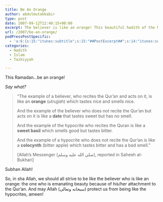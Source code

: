 ```yaml
---
title: Be An Orange
author: abdulmutakkabir
type: post
date: 2007-09-12T12:40:15+00:00
excerpt: The believer is like an orange! This beautiful hadith of the Messenger of Allah (صلي الله عليه وسلم) describes the best of the four states that we can be in. This Ramadan, do your best and become the best orange you can be!
url: /2007/be-an-orange/
podPressPostSpecific:
  - 'a:6:{s:15:"itunes:subtitle";s:15:"##PostExcerpt##";s:14:"itunes:summary";s:15:"##PostExcerpt##";s:15:"itunes:keywords";s:17:"##WordPressCats##";s:13:"itunes:author";s:10:"##Global##";s:15:"itunes:explicit";s:7:"Default";s:12:"itunes:block";s:7:"Default";}'
categories:
  - Hadith
  - Islam
  - Tazkiyyah

---
```

This Ramadan…be an orange!

_Say what?_

> &#8220;The example of a believer, who recites the Qur&#8217;an and acts on it, is like an **orange** (_utrujjah_) which tastes nice and smells nice.
> 
> And the example of the believer who does not recite the Qur&#8217;an but acts on it is like a **date** that tastes sweet but has no smell.
> 
> And the example of the hypocrite who recites the Quran is like a **sweet basil** which smells good but tastes bitter.
> 
> And the example of a hypocrite who does not recite the Qur&#8217;an is like a **colocynth** (bitter apple) which tastes bitter and has a bad smell.&#8221;
> 
> [Allah’s Messenger (صلي الله عليه وسلم), reported in Saheeh al-Bukhari]

Subhan Allah!

So, in sha Allah, we should all strive to be like the believer who is like an orange: the one who is emanating beauty because of his/her attachment to the Qur&#8217;an. And may Allah (سبحانه وتعالى) protect us from being like the hypocrites, ameen!